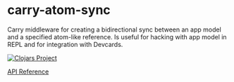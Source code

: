 # carry-atom-sync

Carry middleware for creating a bidirectional sync between an app model and a specified atom-like reference.
Is useful for hacking with app model in REPL and for integration with Devcards.

[![Clojars Project](https://img.shields.io/clojars/v/carry-atom-sync.svg)](https://clojars.org/carry-atom-sync)

[API Reference](http://metametadata.github.io/carry/api/atom-sync)


